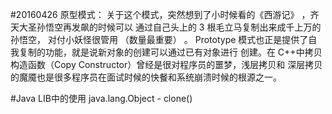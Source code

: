 #20160426
    原型模式：
        关于这个模式，突然想到了小时候看的《西游记》 ，齐天大圣孙悟空再发飙的时候可以
        通过自己头上的 3 根毛立马复制出来成千上万的孙悟空， 对付小妖怪很管用 （数量最重要） 。
        Prototype 模式也正是提供了自我复制的功能，就是说新对象的创建可以通过已有对象进行
        创建。在 C++中拷贝构造函数（Copy Constructor）曾经是很对程序员的噩梦，浅层拷贝和
        深层拷贝的魔魇也是很多程序员在面试时候的快餐和系统崩溃时候的根源之一。
        
#Java LIB中的使用
    java.lang.Object - clone()

        